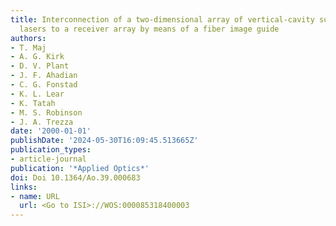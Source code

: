 ```yaml
---
title: Interconnection of a two-dimensional array of vertical-cavity surface-emitting
  lasers to a receiver array by means of a fiber image guide
authors:
- T. Maj
- A. G. Kirk
- D. V. Plant
- J. F. Ahadian
- C. G. Fonstad
- K. L. Lear
- K. Tatah
- M. S. Robinson
- J. A. Trezza
date: '2000-01-01'
publishDate: '2024-05-30T16:09:45.513665Z'
publication_types:
- article-journal
publication: '*Applied Optics*'
doi: Doi 10.1364/Ao.39.000683
links:
- name: URL
  url: <Go to ISI>://WOS:000085318400003
---
```

